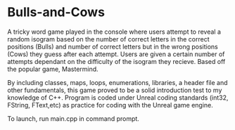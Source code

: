 # Bulls-and-Cows
A tricky word game played in the console where users attempt to reveal a random isogram based on the number of correct letters in the correct positions (Bulls) and number of correct letters but in the wrong positions (Cows) they guess after each attempt. Users are given a certain number of attempts dependant on the difficulty of the isogram they recieve. Based off the popular game, Mastermind. 

By including classes, maps, loops, enumerations, libraries, a header file and other fundamentals, this game proved to be a solid introduction test to my knowledge of C++. Program is coded under Unreal coding standards (int32, FString, FText,etc) as practice for coding with the Unreal game engine.

To launch, run main.cpp in command prompt. 
